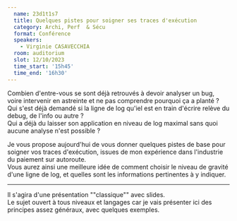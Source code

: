 ```yaml
---
  name: 23d1t1s7
  title: Quelques pistes pour soigner ses traces d'exécution
  category: Archi, Perf  & Sécu
  format: Conférence
  speakers: 
    - Virginie CASAVECCHIA
  room: auditorium
  slot: 12/10/2023
  time_start: '15h45'
  time_end: '16h30'
---
```

Combien d'entre-vous se sont déjà retrouvés à devoir analyser un bug, voire intervenir en astreinte et ne pas comprendre pourquoi ça a planté ?  
Qui s'est déjà demandé si la ligne de log qu'iel est en train d'écrire relève du debug, de l'info ou autre ?  
Qui a déjà du laisser son application en niveau de log maximal sans quoi aucune analyse n'est possible ?  
  
Je vous propose aujourd'hui de vous donner quelques pistes de base pour soigner vos traces d'exécution, issues de mon expérience dans l'industrie du paiement sur autoroute.  
Vous aurez ainsi une meilleure idée de comment choisir le niveau de gravité d'une ligne de log, et quelles sont les informations pertinentes à y indiquer.

---

Il s'agira d'une présentation ""classique"" avec slides.  
Le sujet ouvert à tous niveaux et langages car je vais présenter ici des principes assez généraux, avec quelques exemples.
